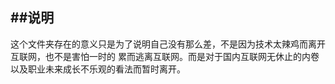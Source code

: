 ##说明
------------------------------
这个文件夹存在的意义只是为了说明自己没有那么差，不是因为技术太辣鸡而离开互联网，也不是害怕一时的 累而逃离互联网。而是对于国内互联网无休止的内卷以及职业未来成长不乐观的看法而暂时离开。  
